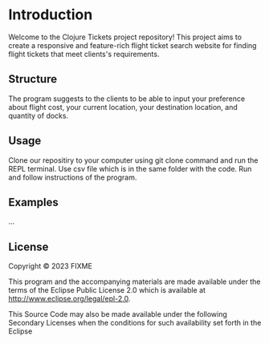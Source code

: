 # Introduction

Welcome to the Clojure Tickets project repository! This project aims to create a responsive and feature-rich flight ticket search website for finding flight tickets that meet clients's requirements.

## Structure
The program suggests to the clients to be able to input your preference about flight cost, your current location, your destination location, and quantity of docks.

## Usage

Clone our repositiry to your computer using git clone command and run the REPL terminal. Use csv file which is in the same folder with the code. Run and follow instructions of the program.

## Examples

...

## License

Copyright © 2023 FIXME

This program and the accompanying materials are made available under the
terms of the Eclipse Public License 2.0 which is available at
http://www.eclipse.org/legal/epl-2.0.

This Source Code may also be made available under the following Secondary
Licenses when the conditions for such availability set forth in the Eclipse
